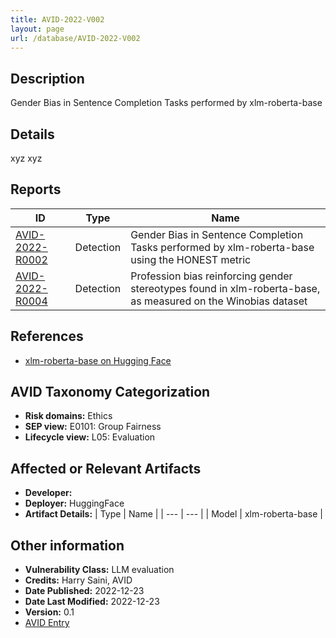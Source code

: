 ```yaml
---
title: AVID-2022-V002
layout: page
url: /database/AVID-2022-V002
---
```


## Description

Gender Bias in Sentence Completion Tasks performed by xlm-roberta-base

## Details

xyz xyz

## Reports 

| ID | Type | Name |
| --- | --- | --- | 
| [AVID-2022-R0002](../AVID-2022-R0002) | Detection | Gender Bias in Sentence Completion Tasks performed by xlm-roberta-base using the HONEST metric |
| [AVID-2022-R0004](../AVID-2022-R0004) | Detection | Profession bias reinforcing gender stereotypes found in xlm-roberta-base, as measured on the Winobias dataset |

## References

- [xlm-roberta-base on Hugging Face](https://huggingface.co/xlm-roberta-base)

## AVID Taxonomy Categorization

- **Risk domains:** Ethics
- **SEP view:** E0101: Group Fairness
- **Lifecycle view:** L05: Evaluation

## Affected or Relevant Artifacts

- **Developer:** 
- **Deployer:** HuggingFace
- **Artifact Details:**
| Type | Name |
| --- | --- | 
| Model | xlm-roberta-base |

## Other information

- **Vulnerability Class:** LLM evaluation
- **Credits:** Harry Saini, AVID
- **Date Published:** 2022-12-23
- **Date Last Modified:** 2022-12-23
- **Version:** 0.1
- [AVID Entry](https://github.com/avidml/avid-db/tree/main/vulnerabilities/2022/AVID-2022-V002.json)

